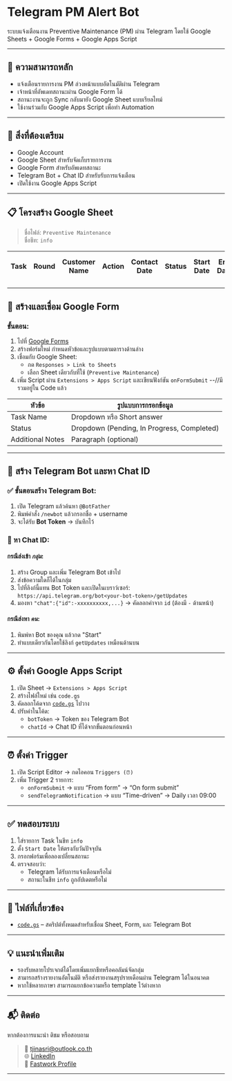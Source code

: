 # Telegram PM Alert Bot

ระบบแจ้งเตือนงาน Preventive Maintenance (PM) ผ่าน Telegram โดยใช้ Google Sheets + Google Forms + Google Apps Script

---

## 📌 ความสามารถหลัก

- แจ้งเตือนรายการงาน PM ล่วงหน้าแบบอัตโนมัติผ่าน Telegram
- เจ้าหน้าที่อัพเดทสถานะผ่าน Google Form ได้
- สถานะงานจะถูก Sync กลับมายัง Google Sheet แบบเรียลไทม์
- ใช้งานร่วมกับ Google Apps Script เพื่อทำ Automation

---

## 🧰 สิ่งที่ต้องเตรียม

- Google Account
- Google Sheet สำหรับจัดเก็บรายการงาน
- Google Form สำหรับอัพเดทสถานะ
- Telegram Bot + Chat ID สำหรับรับการแจ้งเตือน
- เปิดใช้งาน Google Apps Script

---

## 📋 โครงสร้าง Google Sheet

> ชื่อไฟล์: `Preventive Maintenance`  
> ชื่อชีท: `info`

| Task | Round | Customer Name | Action | Contact Date | Status | Start Date | End Date | Owner | Google form Link | Incident | Note | File |
|------|-------|----------------|--------|---------------|--------|-------------|-----------|--------|------------------|----------|------|------|

---

## 📄 สร้างและเชื่อม Google Form

### ขั้นตอน:

1. ไปที่ [Google Forms](https://forms.google.com)
2. สร้างฟอร์มใหม่ กำหนดหัวข้อและรูปแบบตามตารางด้านล่าง
3. เชื่อมกับ Google Sheet:
   - กด `Responses > Link to Sheets`
   - เลือก Sheet เดียวกับที่ใช้ (`Preventive Maintenance`)
4. เพิ่ม Script ผ่าน `Extensions > Apps Script` และเขียนฟังก์ชัน `onFormSubmit` --//มีรวมอยู่ใน Code แล้ว

| หัวข้อ             | รูปแบบการกรอกข้อมูล             |
|--------------------|---------------------------------|
| Task Name          | Dropdown หรือ Short answer       |
| Status             | Dropdown (Pending, In Progress, Completed) |
| Additional Notes   | Paragraph (optional)            |

---

## 🤖 สร้าง Telegram Bot และหา Chat ID

### ✅ ขั้นตอนสร้าง Telegram Bot:

1. เปิด Telegram แล้วค้นหา `@BotFather`
2. พิมพ์คำสั่ง `/newbot` แล้วกรอกชื่อ + username
3. จะได้รับ **Bot Token** → บันทึกไว้

### 📌 หา Chat ID:

#### กรณีส่งเข้า *กลุ่ม*:
1. สร้าง Group และเพิ่ม Telegram Bot เข้าไป
2. ส่งข้อความใดก็ได้ในกลุ่ม
3. ไปที่ลิงก์นี้แทน Bot Token และเปิดในเบราว์เซอร์:  
   `https://api.telegram.org/bot<your-bot-token>/getUpdates`
4. มองหา `"chat":{"id":-xxxxxxxxxx,...}` → คัดลอกค่าจาก `id` (ต้องมี `-` ด้านหน้า)

#### กรณีส่งหา *คน*:
1. พิมพ์หา Bot ของคุณ แล้วกด "Start"
2. ทำแบบเดียวกันโดยใช้ลิงก์ `getUpdates` เหมือนด้านบน

---

## ⚙️ ตั้งค่า Google Apps Script

1. เปิด Sheet → `Extensions > Apps Script`
2. สร้างไฟล์ใหม่ เช่น `code.gs`
3. คัดลอกโค้ดจาก [`code.gs`](./code.gs) ไปวาง
4. ปรับค่าในโค้ด:
   - `botToken` → Token ของ Telegram Bot
   - `chatId` → Chat ID ที่ได้จากขั้นตอนก่อนหน้า

---

## ⏰ ตั้งค่า Trigger

1. เปิด Script Editor → กดไอคอน `Triggers (⏰)`
2. เพิ่ม Trigger 2 รายการ:
   - `onFormSubmit` → แบบ “From form” → “On form submit”
   - `sendTelegramNotification` → แบบ “Time-driven” → Daily เวลา 09:00

---

## ✅ ทดสอบระบบ

1. ใส่รายการ Task ในชีท `info`
2. ตั้ง `Start Date` ให้ตรงกับวันปัจจุบัน
3. กรอกฟอร์มเพื่อลองเปลี่ยนสถานะ
4. ตรวจสอบว่า:
   - Telegram ได้รับการแจ้งเตือนหรือไม่
   - สถานะในชีท `info` ถูกอัปเดตหรือไม่

---

## 🧠 ไฟล์ที่เกี่ยวข้อง

- [`code.gs`](./code.gs) – สคริปต์ทั้งหมดสำหรับเชื่อม Sheet, Form, และ Telegram Bot

---

## 💡 แนะนำเพิ่มเติม

- รองรับหลายโปรเจกต์ได้โดยเพิ่มแยกชีทหรือคอลัมน์จัดกลุ่ม
- สามารถสร้างรายงานอัตโนมัติ หรือส่งรายงานสรุปรายเดือนผ่าน Telegram ได้ในอนาคต
- หากใช้หลายภาษา สามารถแยกข้อความหรือ template ไว้ต่างหาก

---

## 📬 ติดต่อ

หากต้องการแนะนำ ติชม หรือสอบถาม  
> 📧 [tjinasri@outlook.co.th](mailto:tjinasri@outlook.co.th)  
> 🌐 [LinkedIn](https://linkedin.com/in/tjinasri)  
> 💼 [Fastwork Profile](https://fastwork.co/user/tjinasri)

---
